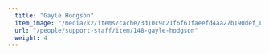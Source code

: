 ```yaml
---
  title: "Gayle Hodgson"
  item_image: "/media/k2/items/cache/3d10c9c21f6f61faeefd4aa27b190def_L.jpg"
  url: "/people/support-staff/item/148-gayle-hodgson"
  weight: 4
---
```


